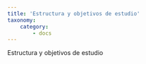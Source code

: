 ```yaml
---
title: 'Estructura y objetivos de estudio'
taxonomy:
    category:
        - docs
---
```


Estructura y objetivos de estudio